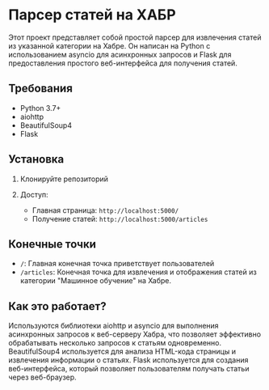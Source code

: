 # Парсер статей на ХАБР 

Этот проект представляет собой простой парсер для извлечения статей из указанной категории на Хабре. Он написан на Python с использованием asyncio для асинхронных запросов и Flask для предоставления простого веб-интерфейса для получения статей.

## Требования

- Python 3.7+
- aiohttp
- BeautifulSoup4
- Flask

## Установка

1. Клонируйте репозиторий


2. Доступ:

   - Главная страница: `http://localhost:5000/`
   - Получение статей: `http://localhost:5000/articles`

## Конечные точки

- `/`: Главная конечная точка приветствует пользователей
- `/articles`: Конечная точка для извлечения и отображения статей из категории "Машинное обучение" на Хабре.


## Как это работает?

Используются библиотеки aiohttp и asyncio для выполнения асинхронных запросов к веб-серверу Хабра, что позволяет эффективно обрабатывать несколько запросов к статьям одновременно. BeautifulSoup4 используется для анализа HTML-кода страницы и извлечения информации о статьях. Flask используется для создания веб-интерфейса, который позволяет пользователям получать статьи через веб-браузер.